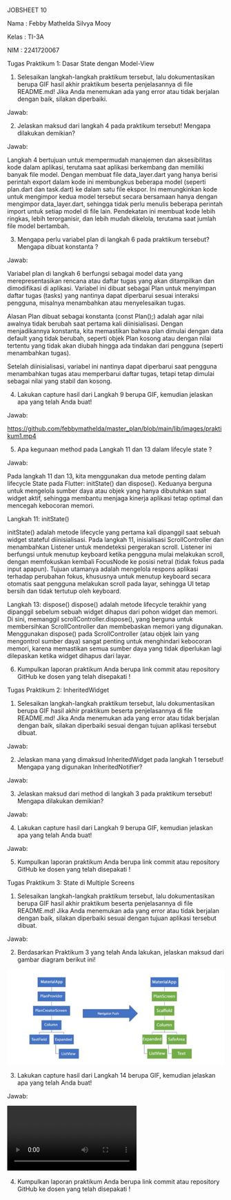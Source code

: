 JOBSHEET 10

Nama : Febby Mathelda Silvya Mooy

Kelas : TI-3A

NIM : 2241720067

Tugas Praktikum 1: Dasar State dengan Model-View

1. Selesaikan langkah-langkah praktikum tersebut, lalu dokumentasikan berupa GIF hasil akhir praktikum beserta penjelasannya di file README.md! Jika Anda menemukan ada yang error atau tidak berjalan dengan baik, silakan diperbaiki.

Jawab:

2. Jelaskan maksud dari langkah 4 pada praktikum tersebut! Mengapa dilakukan demikian?

Jawab:

Langkah 4 bertujuan untuk mempermudah manajemen dan aksesibilitas kode dalam aplikasi, terutama saat aplikasi berkembang dan memiliki banyak file model. Dengan membuat file data_layer.dart yang hanya berisi perintah export
dalam kode ini membungkus beberapa model (seperti plan.dart dan task.dart) ke dalam satu file ekspor. Ini memungkinkan kode untuk mengimpor kedua model tersebut secara bersamaan hanya dengan mengimpor data_layer.dart, sehingga tidak perlu menulis beberapa perintah import untuk setiap model di file lain. Pendekatan ini membuat kode lebih ringkas, lebih terorganisir, dan lebih mudah dikelola, terutama saat jumlah file model bertambah.


3. Mengapa perlu variabel plan di langkah 6 pada praktikum tersebut? Mengapa dibuat konstanta ?

Jawab:

Variabel plan di langkah 6 berfungsi sebagai model data yang merepresentasikan rencana atau daftar tugas yang akan ditampilkan dan dimodifikasi di aplikasi. Variabel ini dibuat sebagai Plan untuk menyimpan daftar tugas (tasks) yang nantinya dapat diperbarui sesuai interaksi pengguna, misalnya menambahkan atau menyelesaikan tugas.

Alasan Plan dibuat sebagai konstanta (const Plan();) adalah agar nilai awalnya tidak berubah saat pertama kali diinisialisasi. Dengan menjadikannya konstanta, kita memastikan bahwa plan dimulai dengan data default yang tidak berubah, seperti objek Plan kosong atau dengan nilai tertentu yang tidak akan diubah hingga ada tindakan dari pengguna (seperti menambahkan tugas).

Setelah diinisialisasi, variabel ini nantinya dapat diperbarui saat pengguna menambahkan tugas atau memperbarui daftar tugas, tetapi tetap dimulai sebagai nilai yang stabil dan kosong.

4. Lakukan capture hasil dari Langkah 9 berupa GIF, kemudian jelaskan apa yang telah Anda buat!

Jawab:

https://github.com/febbymathelda/master_plan/blob/main/lib/images/praktikum1.mp4

5. Apa kegunaan method pada Langkah 11 dan 13 dalam lifecyle state ?

Jawab:

Pada langkah 11 dan 13, kita menggunakan dua metode penting dalam lifecycle State pada Flutter: initState() dan dispose(). Keduanya berguna untuk mengelola sumber daya atau objek yang hanya dibutuhkan saat widget aktif, sehingga membantu menjaga kinerja aplikasi tetap optimal dan mencegah kebocoran memori.

Langkah 11: initState()

initState() adalah metode lifecycle yang pertama kali dipanggil saat sebuah widget stateful diinisialisasi.
Pada langkah 11, inisialisasi ScrollController dan menambahkan Listener untuk mendeteksi pergerakan scroll. Listener ini berfungsi untuk menutup keyboard ketika pengguna mulai melakukan scroll, dengan memfokuskan kembali FocusNode ke posisi netral (tidak fokus pada input apapun).
Tujuan utamanya adalah mengelola respons aplikasi terhadap perubahan fokus, khususnya untuk menutup keyboard secara otomatis saat pengguna melakukan scroll pada layar, sehingga UI tetap bersih dan tidak tertutup oleh keyboard.


Langkah 13: dispose()
dispose() adalah metode lifecycle terakhir yang dipanggil sebelum sebuah widget dihapus dari pohon widget dan memori.
Di sini, memanggil scrollController.dispose(), yang berguna untuk membersihkan ScrollController dan membebaskan memori yang digunakan.
Menggunakan dispose() pada ScrollController (atau objek lain yang mengontrol sumber daya) sangat penting untuk menghindari kebocoran memori, karena memastikan semua sumber daya yang tidak diperlukan lagi dilepaskan ketika widget dihapus dari layar.

6. Kumpulkan laporan praktikum Anda berupa link commit atau repository GitHub ke dosen yang telah disepakati !

Tugas Praktikum 2: InheritedWidget


1. Selesaikan langkah-langkah praktikum tersebut, lalu dokumentasikan berupa GIF hasil akhir praktikum beserta penjelasannya di file README.md! Jika Anda menemukan ada yang error atau tidak berjalan dengan baik, silakan diperbaiki sesuai dengan tujuan aplikasi tersebut dibuat.

Jawab:


2. Jelaskan mana yang dimaksud InheritedWidget pada langkah 1 tersebut! Mengapa yang digunakan InheritedNotifier?

Jawab:


3. Jelaskan maksud dari method di langkah 3 pada praktikum tersebut! Mengapa dilakukan demikian?

Jawab:


4. Lakukan capture hasil dari Langkah 9 berupa GIF, kemudian jelaskan apa yang telah Anda buat!

Jawab:


5. Kumpulkan laporan praktikum Anda berupa link commit atau repository GitHub ke dosen yang telah disepakati !

Tugas Praktikum 3: State di Multiple Screens

1. Selesaikan langkah-langkah praktikum tersebut, lalu dokumentasikan berupa GIF hasil akhir praktikum beserta penjelasannya di file README.md! Jika Anda menemukan ada yang error atau tidak berjalan dengan baik, silakan diperbaiki sesuai dengan tujuan aplikasi tersebut dibuat.

Jawab:


2. Berdasarkan Praktikum 3 yang telah Anda lakukan, jelaskan maksud dari gambar diagram berikut ini!

![alt text](image.png)

3. Lakukan capture hasil dari Langkah 14 berupa GIF, kemudian jelaskan apa yang telah Anda buat!

Jawab:

<video controls src="WhatsApp Video 2024-11-11 at 01.04.31_c4f30509.mp4" title="Title"></video>

4. Kumpulkan laporan praktikum Anda berupa link commit atau repository GitHub ke dosen yang telah disepakati !